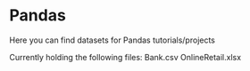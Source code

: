 # Pandas
Here you can find datasets for Pandas tutorials/projects

Currently holding the following files:
Bank.csv
OnlineRetail.xlsx
